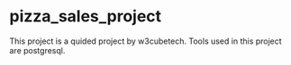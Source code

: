# pizza_sales_project
This project is a quided project by w3cubetech.
Tools used in this project are postgresql.
